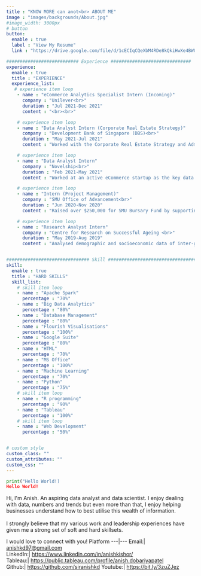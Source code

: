 ```yaml
---
title : "KNOW MORE can anot<br> ABOUT ME"
image : "images/backgrounds/About.jpg"
#image_width: 3000px
# button
button:
  enable : true
  label : "View My Resume"
  link : "https://drive.google.com/file/d/1cECIqCQeXbM4RDe8kQkiHwXe4BWUFzYp/view?usp=sharing"

########################### Experience ##############################
experience:
  enable : true
  title : "EXPERIENCE"
  experience_list:
   # experience item loop
    - name : "eCommerce Analytics Specialist Intern (Incoming)"
      company : "Unilever<br>"
      duration : "Jul 2021-Dec 2021"
      content : "<br><br>"

    # experience item loop
    - name : "Data Analyst Intern (Corporate Real Estate Strategy)"
      company : "Development Bank of Singapore (DBS)<br>"
      duration : "May 2021-Jul 2021"
      content : "Worked with the Corporate Real Estate Strategy and Administration (CRESA) team to assist the Bank with their space management data. Used analytics tools, Excel and Tableau to produce insights, develop and test hypothesis and communicate recommendations. "

    # experience item loop
    - name : "Data Analyst Intern"
      company : "Novelship<br>"
      duration : "Feb 2021-May 2021"
      content : "Worked at an active eCommerce startup as the key data analyst collaborating cross-functionally across various teams - Product, Finance, Marketing and Business Development. Used Tableau and SQL to build and maintain automated dashboards for the company. Performed cohort analysis and analysed user behaviour and patterns to generate insights."

    # experience item loop
    - name : "Intern (Project Management)"
      company : "SMU Office of Advancement<br>"
      duration : "Jun 2020-Nov 2020"
      content : "Raised over $250,000 for SMU Bursary Fund by supporting the team in areas of planning, organising and project management. Liaised with alumni and corporations to maintain relationships. <br> Conducted exploratory data analysis (EDA) using R programming to identify ideal variables leading to higher funds raised. Communicated these findings using informative visualisations."

    # experience item loop
    - name : "Research Analyst Intern"
      company : "Centre for Research on Successful Ageing <br>"
      duration : "May 2019-Aug 2019"
      content : "Analysed demographic and socioeconomic data of inter-generational transfer of financial resources in Singapore, using Stata 15. Consolidated summary stats and visualisations for effective communication. Conducted preliminary policy research in the sphere of ageing in Singapore by searching for and reading peer-reviewed economics papers and preparing summarised review."      


############################### Skill #################################
skill:
  enable : true
  title : "HARD SKILLS"
  skill_list:
    # skill item loop
    - name : "Apache Spark"
      percentage : "70%"
    - name : "Big Data Analytics"
      percentage : "80%"
    - name : "Database Management"
      percentage : "80%"
    - name : "Flourish Visualisations"
      percentage : "100%"
    - name : "Google Suite"
      percentage : "80%"   
    - name : "HTML"
      percentage : "70%"
    - name : "MS Office"
      percentage : "100%"
    - name : "Machine Learning"
      percentage : "70%"
    - name : "Python"
      percentage : "75%"
    # skill item loop
    - name : "R programming"
      percentage : "90%"
    - name : "Tableau"
      percentage : "100%"
    # skill item loop
    - name : "Web Development"
      percentage : "50%"


# custom style
custom_class: ""
custom_attributes: ""
custom_css: ""
---
```

```python
print("Hello World!)
Hello World!
```

Hi, I'm Anish. An aspiring data analyst and data scientist. I enjoy dealing with data, numbers and trends but even more than that, I enjoy helping businesses understand how to best utilise this wealth of information.<br><br> I strongly believe that my various work and leadership experiences have given me a strong set of soft and hard skillsets.

 I would love to connect with you!
Platform
---|---
 Email:| anishkd97@gmail.com <br>
 LinkedIn:| https://www.linkedin.com/in/anishkishor/ <br>
 Tableau:| https://public.tableau.com/profile/anish.dobariyapatel <br>
 Github:| https://github.com/siranishkd
 Youtube:| https://bit.ly/3zuZJez
